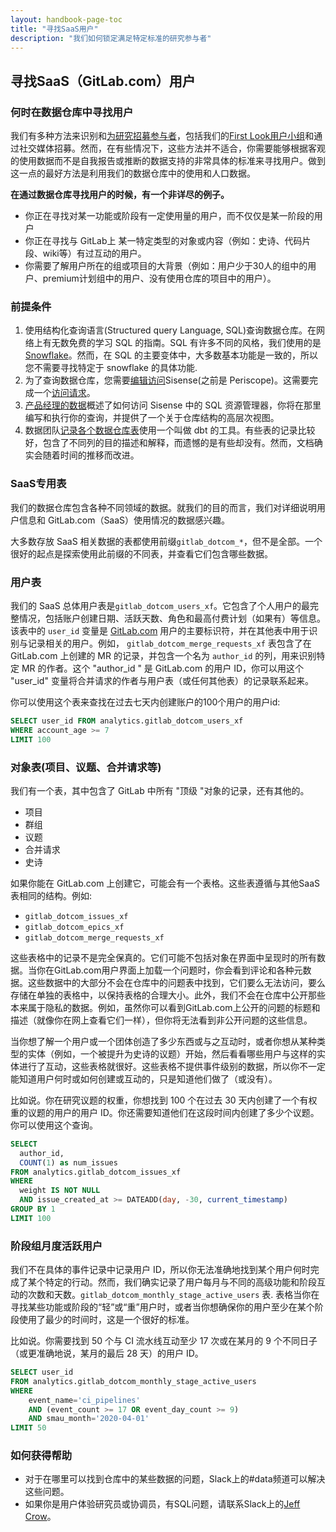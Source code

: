 ```yaml
---
layout: handbook-page-toc
title: "寻找SaaS用户"
description: "我们如何锁定满足特定标准的研究参与者"
---
```



## 寻找SaaS（GitLab.com）用户

### 何时在数据仓库中寻找用户

我们有多种方法来识别和[为研究招募参与者](https://about.gitlab.com/handbook/engineering/ux/ux-research-training/recruiting-participants)，包括我们的[First Look用户小组](https://about.gitlab.com/community/gitlab-first-look/)和通过社交媒体招募。然而，在有些情况下，这些方法并不适合，你需要能够根据客观的使用数据而不是自我报告或推断的数据支持的非常具体的标准来寻找用户。做到这一点的最好方法是利用我们的数据仓库中的使用和人口数据。

**在通过数据仓库寻找用户的时候，有一个非详尽的例子。**

* 你正在寻找对某一功能或阶段有一定使用量的用户，而不仅仅是某一阶段的用户
* 你正在寻找与 GitLab上 某一特定类型的对象或内容（例如：史诗、代码片段、wiki等）有过互动的用户。
* 你需要了解用户所在的组或项目的大背景（例如：用户少于30人的组中的用户、premium计划组中的用户、没有使用仓库的项目中的用户）。

### 前提条件

1. 使用结构化查询语言(Structured query Language, SQL)查询数据仓库。在网络上有无数免费的学习 SQL 的指南。SQL 有许多不同的风格，我们使用的是[Snowflake](https://docs.snowflake.com/en/index.html)。然而，在 SQL 的主要变体中，大多数基本功能是一致的，所以您不需要寻找特定于 snowflake 的具体功能.
1. 为了查询数据仓库，您需要[编辑访问](https://about.gitlab.com/handbook/business-ops/data-team/platform/periscope/#editor-access)Sisense(之前是 Periscope)。这需要完成一个[访问请求](https://about.gitlab.com/handbook/business-ops/team-member-enablement/onboarding-access-requests/access-requests/)。
1. [产品经理的数据](https://about.gitlab.com/handbook/business-ops/data-team/programs/data-for-product-managers/)概述了如何访问 Sisense 中的 SQL 资源管理器，你将在那里编写和执行你的查询，并提供了一个关于仓库结构的高层次视图。
1. 数据团队[记录各个数据仓库表](https://dbt.gitlabdata.com/#!/overview)使用一个叫做 dbt 的工具。有些表的记录比较好，包含了不同列的目的描述和解释，而遗憾的是有些却没有。然而，文档确实会随着时间的推移而改进。

### SaaS专用表

我们的数据仓库包含各种不同领域的数据。就我们的目的而言，我们对详细说明用户信息和 GitLab.com（SaaS）使用情况的数据感兴趣。

大多数存放 SaaS 相关数据的表都使用前缀`gitlab_dotcom_*`，但不是全部。一个很好的起点是探索使用此前缀的不同表，并查看它们包含哪些数据。

### 用户表

我们的 SaaS 总体用户表是`gitlab_dotcom_users_xf`。它包含了个人用户的最完整情况，包括账户创建日期、活跃天数、角色和最高付费计划（如果有）等信息。该表中的 `user_id` 变量是 [GitLab.com](http://gitlab.com) 用户的主要标识符，并在其他表中用于识别与记录相关的用户。例如， `gitlab_dotcom_merge_requests_xf` 表包含了在 GitLab.com 上创建的 MR 的记录，并包含一个名为 `author_id` 的列，用来识别特定 MR 的作者。这个  "author_id " 是 GitLab.com 的用户 ID，你可以用这个 "user_id" 变量将合并请求的作者与用户表（或任何其他表）的记录联系起来。

你可以使用这个表来查找在过去七天内创建账户的100个用户的用户id:

```sql
SELECT user_id FROM analytics.gitlab_dotcom_users_xf
WHERE account_age >= 7
LIMIT 100
```

### 对象表(项目、议题、合并请求等)

我们有一个表，其中包含了 GitLab 中所有 "顶级 "对象的记录，还有其他的。

* 项目
* 群组
* 议题
* 合并请求
* 史诗

如果你能在 GitLab.com 上创建它，可能会有一个表格。这些表遵循与其他SaaS表相同的结构。例如:

- `gitlab_dotcom_issues_xf`
- `gitlab_dotcom_epics_xf`
- `gitlab_dotcom_merge_requests_xf`

这些表格中的记录不是完全保真的。它们可能不包括对象在界面中呈现时的所有数据。当你在GitLab.com用户界面上加载一个问题时，你会看到评论和各种元数据。这些数据中的大部分不会在仓库中的问题表中找到，它们要么无法访问，要么存储在单独的表格中，以保持表格的合理大小。此外，我们不会在仓库中公开那些本来属于隐私的数据。例如，虽然你可以看到GitLab.com上公开的问题的标题和描述（就像你在网上查看它们一样），但你将无法看到非公开问题的这些信息。

当你想了解一个用户或一个团体创造了多少东西或与之互动时，或者你想从某种类型的实体（例如，一个被提升为史诗的议题）开始，然后看看哪些用户与这样的实体进行了互动，这些表格就很好。这些表格不提供事件级别的数据，所以你不一定能知道用户何时或如何创建或互动的，只是知道他们做了（或没有）。

比如说。你在研究议题的权重，你想找到 100 个在过去 30 天内创建了一个有权重的议题的用户的用户 ID。你还需要知道他们在这段时间内创建了多少个议题。你可以使用这个查询。

```sql
SELECT
  author_id,
  COUNT(1) as num_issues
FROM analytics.gitlab_dotcom_issues_xf
WHERE
  weight IS NOT NULL
  AND issue_created_at >= DATEADD(day, -30, current_timestamp)
GROUP BY 1
LIMIT 100
```

### 阶段组月度活跃用户

我们不在具体的事件记录中记录用户 ID，所以你无法准确地找到某个用户何时完成了某个特定的行动。然而，我们确实记录了用户每月与不同的高级功能和阶段互动的次数和天数。`gitlab_dotcom_monthly_stage_active_users` 表. 表格当你在寻找某些功能或阶段的“轻”或“重”用户时，或者当你想确保你的用户至少在某个阶段使用了最少的时间时，这是一个很好的标准。

比如说。你需要找到 50 个与 CI 流水线互动至少 17 次或在某月的 9 个不同日子（或更准确地说，某月的最后 28 天）的用户 ID。

```sql
SELECT user_id
FROM analytics.gitlab_dotcom_monthly_stage_active_users
WHERE
	event_name='ci_pipelines'
	AND (event_count >= 17 OR event_day_count >= 9)
	AND smau_month='2020-04-01'
LIMIT 50
```

### 如何获得帮助

* 对于在哪里可以找到仓库中的某些数据的问题，Slack上的#data频道可以解决这些问题。
* 如果你是用户体验研究员或协调员，有SQL问题，请联系Slack上的[Jeff Crow](https://gitlab.com/jeffcrow)。
